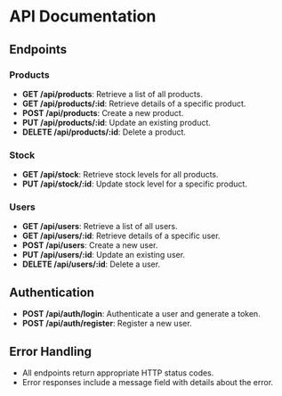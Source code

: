 # API Documentation

## Endpoints

### Products
- **GET /api/products**: Retrieve a list of all products.
- **GET /api/products/:id**: Retrieve details of a specific product.
- **POST /api/products**: Create a new product.
- **PUT /api/products/:id**: Update an existing product.
- **DELETE /api/products/:id**: Delete a product.

### Stock
- **GET /api/stock**: Retrieve stock levels for all products.
- **PUT /api/stock/:id**: Update stock level for a specific product.

### Users
- **GET /api/users**: Retrieve a list of all users.
- **GET /api/users/:id**: Retrieve details of a specific user.
- **POST /api/users**: Create a new user.
- **PUT /api/users/:id**: Update an existing user.
- **DELETE /api/users/:id**: Delete a user.

## Authentication
- **POST /api/auth/login**: Authenticate a user and generate a token.
- **POST /api/auth/register**: Register a new user.

## Error Handling
- All endpoints return appropriate HTTP status codes.
- Error responses include a message field with details about the error.
